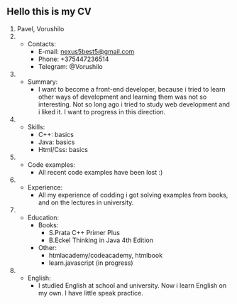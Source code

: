 ## Hello this is my CV
1. Pavel, Vorushilo
2. * Contacts:
     * E-mail: nexus5best5@gmail.com
     * Phone: +375447236514
     * Telegram: @Vorushilo
3. * Summary: 
        * I want to become a front-end developer, because i tried to learn other ways of development and learning them was not so interesting. Not so long ago i tried to study web development and i liked it. I want to progress in this direction.
4. * Skills:
     * C++: basics
     * Java: basics
     * Html/Css: basics
5. * Code examples:
        * All recent code examples have been lost :)
6. * Experience:
        * All my experience of codding i got solving examples from books, and on the lectures in university.
7. * Education:
        *  Books: 
             * S.Prata C++ Primer Plus 
             * B.Eckel Thinking in Java 4th Edition   
        *  Other:
             * htmlacademy/codeacademy, htmlbook
             * learn.javascript (in progress)                                
8. * English:
        * I studied English at school and university. Now i learn English on my own. I have little speak practice.
      